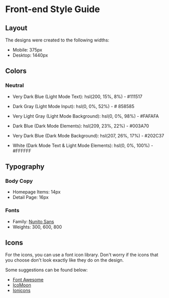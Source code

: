 # Front-end Style Guide

## Layout

The designs were created to the following widths:

- Mobile: 375px
- Desktop: 1440px

## Colors

### Neutral

- Very Dark Blue (Light Mode Text): hsl(200, 15%, 8%) - #111517
- Dark Gray (Light Mode Input): hsl(0, 0%, 52%) - # 858585
- Very Light Gray (Light Mode Background): hsl(0, 0%, 98%) - #FAFAFA

- Dark Blue (Dark Mode Elements): hsl(209, 23%, 22%) - #003A70
- Very Dark Blue (Dark Mode Background): hsl(207, 26%, 17%) - #202C37

- White (Dark Mode Text & Light Mode Elements): hsl(0, 0%, 100%) - #FFFFFF

## Typography

### Body Copy

- Homepage Items: 14px
- Detail Page: 16px

### Fonts

- Family: [Nunito Sans](https://fonts.google.com/specimen/Nunito+Sans)
- Weights: 300, 600, 800

## Icons

For the icons, you can use a font icon library. Don't worry if the icons that you choose don't look exactly like they do on the design.

Some suggestions can be found below:

- [Font Awesome](https://fontawesome.com)
- [IcoMoon](https://icomoon.io)
- [Ionicons](https://ionicons.com)
